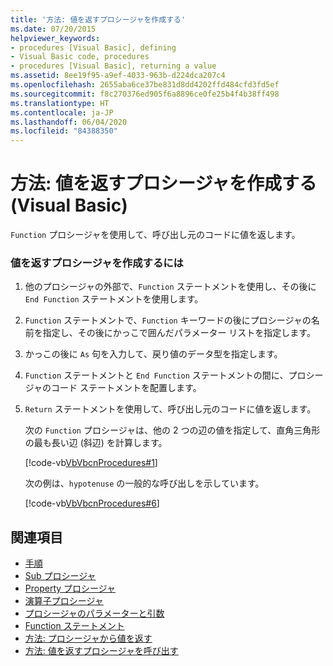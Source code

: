 ```yaml
---
title: '方法: 値を返すプロシージャを作成する'
ms.date: 07/20/2015
helpviewer_keywords:
- procedures [Visual Basic], defining
- Visual Basic code, procedures
- procedures [Visual Basic], returning a value
ms.assetid: 8ee19f95-a9ef-4033-963b-d224dca207c4
ms.openlocfilehash: 2655aba6ce37be831d8dd4202ffd484cfd3fd5ef
ms.sourcegitcommit: f8c270376ed905f6a8896ce0fe25b4f4b38ff498
ms.translationtype: HT
ms.contentlocale: ja-JP
ms.lasthandoff: 06/04/2020
ms.locfileid: "84388350"
---
```

# <a name="how-to-create-a-procedure-that-returns-a-value-visual-basic"></a>方法: 値を返すプロシージャを作成する (Visual Basic)
`Function` プロシージャを使用して、呼び出し元のコードに値を返します。  
  
### <a name="to-create-a-procedure-that-returns-a-value"></a>値を返すプロシージャを作成するには  
  
1. 他のプロシージャの外部で、`Function` ステートメントを使用し、その後に `End Function` ステートメントを使用します。  
  
2. `Function` ステートメントで、`Function` キーワードの後にプロシージャの名前を指定し、その後にかっこで囲んだパラメーター リストを指定します。  
  
3. かっこの後に `As` 句を入力して、戻り値のデータ型を指定します。  
  
4. `Function` ステートメントと `End Function` ステートメントの間に、プロシージャのコード ステートメントを配置します。  
  
5. `Return` ステートメントを使用して、呼び出し元のコードに値を返します。  
  
     次の `Function` プロシージャは、他の 2 つの辺の値を指定して、直角三角形の最も長い辺 (斜辺) を計算します。  
  
     [!code-vb[VbVbcnProcedures#1](~/samples/snippets/visualbasic/VS_Snippets_VBCSharp/VbVbcnProcedures/VB/Class1.vb#1)]  
  
     次の例は、`hypotenuse` の一般的な呼び出しを示しています。  
  
     [!code-vb[VbVbcnProcedures#6](~/samples/snippets/visualbasic/VS_Snippets_VBCSharp/VbVbcnProcedures/VB/Class1.vb#6)]  
  
## <a name="see-also"></a>関連項目

- [手順](./index.md)
- [Sub プロシージャ](./sub-procedures.md)
- [Property プロシージャ](./property-procedures.md)
- [演算子プロシージャ](./operator-procedures.md)
- [プロシージャのパラメーターと引数](./procedure-parameters-and-arguments.md)
- [Function ステートメント](../../../language-reference/statements/function-statement.md)
- [方法: プロシージャから値を返す](./how-to-return-a-value-from-a-procedure.md)
- [方法: 値を返すプロシージャを呼び出す](./how-to-call-a-procedure-that-returns-a-value.md)
